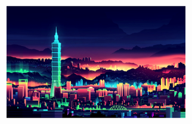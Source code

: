 <div align='center'>
  <img height=300 src='https://github.com/billxbf/billxbf/blob/main/arasaka.jpg?raw=true' />
</div>
